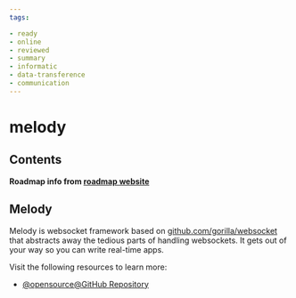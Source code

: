 ```yaml
---
tags:

- ready
- online
- reviewed
- summary
- informatic
- data-transference
- communication
---
```


# melody

## Contents

__Roadmap info from [roadmap website](https://roadmap.sh/golang/go-realtime-communication/melody)__

## Melody

Melody is websocket framework based on [github.com/gorilla/websocket](https://github.com/gorilla/websocket) that abstracts away the tedious parts of handling websockets. It gets out of your way so you can write real-time apps.

Visit the following resources to learn more:

- [@opensource@GitHub Repository](https://github.com/olahol/melody)

